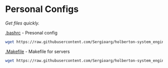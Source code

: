 # Personal Configs


_Get files quickly._

[.bashrc](./.bashrc) - Presonal config

```bash
wget https://raw.githubusercontent.com/Sergioarg/holberton-system_engineering-devops/master/.bashrc
```

[.Makefile](./.Makefile) - Makefile for servers

```bash
wget https://raw.githubusercontent.com/Sergioarg/holberton-system_engineering-devops/master/Makefile
```